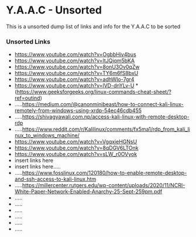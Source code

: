 <!-- ================================================================================ -->

# Y.A.A.C - Unsorted

This is a unsorted dump list of links and info for the Y.A.A.C to be sorted

<!-- ============================================================ -->

### Unsorted Links


* https://www.youtube.com/watch?v=OgbbHiv4bus
* https://www.youtube.com/watch?v=ltJQjqm5bKA
* https://www.youtube.com/watch?v=8onU3Ov0qZw
* https://www.youtube.com/watch?v=TY6m6fS8bxU
* https://www.youtube.com/watch?v=adhWIo-7gr4
* https://www.youtube.com/watch?v=lVD-dnYLv-U
*(https://www.geeksforgeeks.org/linux-commands-cheat-sheet/?ref=outind)
* .....https://medium.com/@canonminibeast/how-to-connect-kali-linux-remotely-from-windows-using-xrdp-54ec46cdb455
* .....https://shivagyawali.com.np/access-kali-linux-with-remote-desktop-rdp
* .....https://www.reddit.com/r/Kalilinux/comments/fx5ma1/rdp_from_kali_linux_to_windows_machine/
* https://www.youtube.com/watch?v=VgqxieHGNsU
* https://www.youtube.com/watch?v=8qDGV6LTOnk
* https://www.youtube.com/watch?v=sLW_r0OVyok
* insert links here
* insert links here.....
* .....https://www.fosslinux.com/120180/how-to-enable-remote-desktop-and-ssh-access-to-kali-linux.htm
* .....https://millercenter.rutgers.edu/wp-content/uploads/2020/11/NCRI-White-Paper-Network-Enabled-Anarchy-25-Sept-259pm.pdf
* .....
* .....
* .....
* .....
* .....
* .....
<!-- ================================================================================ -->
